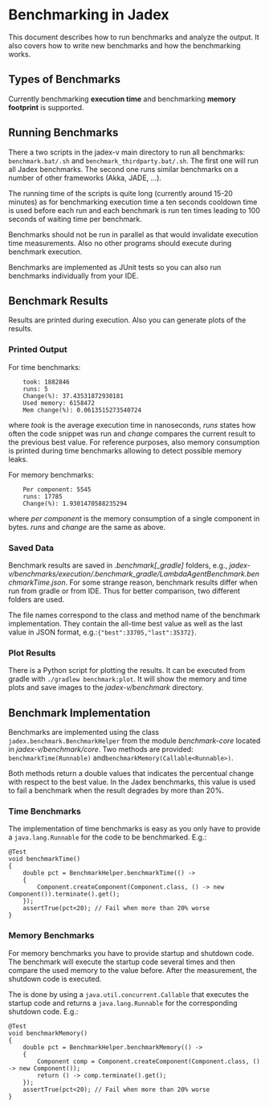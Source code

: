 # Benchmarking in Jadex

This document describes how to run benchmarks and analyze the output.
It also covers how to write new benchmarks and how the benchmarking works.

## Types of Benchmarks

Currently benchmarking **execution time** and benchmarking **memory footprint** is supported.

## Running Benchmarks

There a two scripts in the jadex-v main directory to run all benchmarks: `benchmark.bat/.sh` and `benchmark_thirdparty.bat/.sh`.
The first one will run all Jadex benchmarks. The second one runs similar benchmarks on a number of other frameworks (Akka, JADE, ...).

The running time of the scripts is quite long (currently around 15-20 minutes) as for benchmarking execution time a ten seconds cooldown time is used before each run and each benchmark is run ten times leading to 100 seconds of waiting time per benchmark.

Benchmarks should not be run in parallel as that would invalidate execution time measurements. Also no other programs should execute during benchmark execution.

Benchmarks are implemented as JUnit tests so you can also run benchmarks individually from your IDE. 

## Benchmark Results

Results are printed during execution. Also you can generate plots of the results.

### Printed Output

 For time benchmarks:
```
    took: 1882846
    runs: 5
    Change(%): 37.43531872930181
    Used memory: 6158472
    Mem change(%): 0.0613515273540724
```
where *took* is the average execution time in nanoseconds, *runs* states how often the code snippet was run and *change* compares the current result to the previous best value. For reference purposes, also memory consumption is printed during time benchmarks allowing to detect possible memory leaks.

For memory benchmarks:
```
    Per component: 5545
    runs: 17785
    Change(%): 1.9301470588235294
```
where *per component* is the memory consumption of a single component in bytes. *runs* and *change* are the same as above.

### Saved Data

Benchmark results are saved in *.benchmark[_gradle]* folders, e.g., *jadex-v/benchmarks/execution/.benchmark_gradle/LambdaAgentBenchmark.benchmarkTime.json*. For some strange reason, benchmark results differ when run from gradle or from IDE. Thus for better comparison, two different folders are used.

The file names correspond to the class and method name of the benchmark implementation. They contain the all-time best value as well as the last value in JSON format, e.g.:`{"best":33705,"last":35372}`.

### Plot Results

There is a Python script for plotting the results. It can be executed from gradle with `./gradlew benchmark:plot`. It will show the memory and time plots and save images to the *jadex-v/benchmark* directory.

## Benchmark Implementation

Benchmarks are implemented using the class `jadex.benchmark.BenchmarkHelper` from the module *benchmark-core* located in *jadex-v/benchmark/core*. Two methods are provided: `benchmarkTime(Runnable)` and`benchmarkMemory(Callable<Runnable>)`.

Both methods return a double values that indicates the percentual change with respect to the best value. In the Jadex benchmarks, this value is used to fail a benchmark when the result degrades by more than 20%.

### Time Benchmarks

The implementation of time benchmarks is easy as you only have to provide a `java.lang.Runnable` for the code to be benchmarked. E.g.:
```
@Test
void benchmarkTime()
{
    double pct = BenchmarkHelper.benchmarkTime(() ->
    {
        Component.createComponent(Component.class, () -> new Component()).terminate().get();
    });
    assertTrue(pct<20);	// Fail when more than 20% worse
}
```

### Memory Benchmarks

For memory benchmarks you have to provide startup and shutdown code. The benchmark will execute the startup code several times and then compare the used memory to the value before. After the measurement, the shutdown code is executed.

The is done by using a `java.util.concurrent.Callable` that executes the startup code and returns a `java.lang.Runnable` for the corresponding shutdown code. E.g.:
```
@Test
void benchmarkMemory()
{
    double pct = BenchmarkHelper.benchmarkMemory(() ->
    {
        Component comp = Component.createComponent(Component.class, () -> new Component());
        return () -> comp.terminate().get();
    });
    assertTrue(pct<20);	// Fail when more than 20% worse
}
```